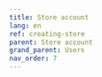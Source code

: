 ```yaml
---
title: Store account
lang: en
ref: creating-store
parent: Store account
grand_parent: Users
nav_order: 7
---
```

